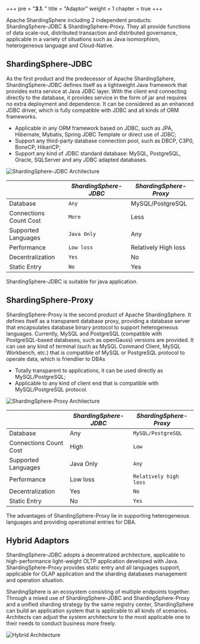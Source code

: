 +++
pre = "<b>3.1. </b>"
title = "Adaptor"
weight = 1
chapter = true
+++

Apache ShardingSphere including 2 independent products: ShardingSphere-JDBC & ShardingSphere-Proxy.
They all provide functions of data scale-out, distributed transaction and distributed governance,
applicable in a variety of situations such as Java isomorphism, heterogeneous language and Cloud-Native.

## ShardingSphere-JDBC

As the first product and the predecessor of Apache ShardingSphere,
ShardingSphere-JDBC defines itself as a lightweight Java framework that provides extra service at Java JDBC layer.
With the client end connecting directly to the database, it provides service in the form of jar and requires no extra deployment and dependence.
It can be considered as an enhanced JDBC driver, which is fully compatible with JDBC and all kinds of ORM frameworks.

* Applicable in any ORM framework based on JDBC, such as JPA, Hibernate, Mybatis, Spring JDBC Template or direct use of JDBC;
* Support any third-party database connection pool, such as DBCP, C3P0, BoneCP, HikariCP;
* Support any kind of JDBC standard database: MySQL, PostgreSQL, Oracle, SQLServer and any JDBC adapted databases.

![ShardingSphere-JDBC Architecture](https://shardingsphere.apache.org/document/current/img/shardingsphere-jdbc_v3.png)

|                        | *ShardingSphere-JDBC* | *ShardingSphere-Proxy* |
| ---------------------- | --------------------- | ---------------------- |
| Database               | `Any`                 | MySQL/PostgreSQL       |
| Connections Count Cost | `More`                | Less                   |
| Supported Languages    | `Java Only`           | Any                    |
| Performance            | `Low loss`            | Relatively High loss   |
| Decentralization       | `Yes`                 | No                     |
| Static Entry           | `No`                  | Yes                    |

ShardingSphere-JDBC is suitable for java application.

## ShardingSphere-Proxy

ShardingSphere-Proxy is the second product of Apache ShardingSphere.
It defines itself as a transparent database proxy, providing a database server that encapsulates database binary protocol to support heterogeneous languages.
Currently, MySQL and PostgreSQL (compatible with PostgreSQL-based databases, such as openGauss) versions are provided. It can use any kind of terminal (such as MySQL Command Client, MySQL Workbench, etc.) that is compatible of MySQL or PostgreSQL protocol to operate data, which is friendlier to DBAs

* Totally transparent to applications, it can be used directly as MySQL/PostgreSQL;
* Applicable to any kind of client end that is compatible with MySQL/PostgreSQL protocol.

![ShardingSphere-Proxy Architecture](https://shardingsphere.apache.org/document/current/img/shardingsphere-proxy_v2.png)

|                          | *ShardingSphere-JDBC* | *ShardingSphere-Proxy*       |
| ------------------------ | --------------------- | ---------------------------- |
| Database                 | Any                   | `MySQL/PostgreSQL`           |
| Connections Count Cost   | High                  | `Low`                        |
| Supported Languages      | Java Only             | `Any`                        |
| Performance              | Low loss              | `Relatively high loss`       |
| Decentralization         | Yes                   | `No`                         |
| Static Entry             | No                    | `Yes`                        |

The advantages of ShardingSphere-Proxy lie in supporting heterogeneous languages and providing operational entries for DBA.

## Hybrid Adaptors

ShardingSphere-JDBC adopts a decentralized architecture, applicable to high-performance light-weight OLTP application developed with Java.
ShardingSphere-Proxy provides static entry and all languages support, applicable for OLAP application and the sharding databases management and operation situation.

ShardingSphere is an ecosystem consisting of multiple endpoints together.
Through a mixed use of ShardingSphere-JDBC and ShardingSphere-Proxy and a unified sharding strategy by the same registry center, ShardingSphere can build an application system that is applicable to all kinds of scenarios.
Architects can adjust the system architecture to the most applicable one to their needs to conduct business more freely.

![Hybrid Architecture](https://shardingsphere.apache.org/document/current/img/shardingsphere-hybrid-architecture_v2.png)
